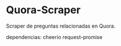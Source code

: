# Quora-Scraper
Scraper de preguntas relacionadas en Quora.

dependencias:
cheerio 
request-promise
